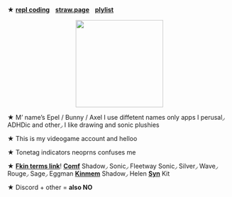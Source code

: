 ★ [**repl coding**](https://replit.com/@sebastiansis/junkiiistink#main.py)ㅤ[**straw.page**](https://doodlwpls.straw.page/)ㅤ[**plylist**](https://youtube.com/playlist?list=PLV8zq4u5blMHSdU8bdZQM9WYBLP3eWGBc&feature=shared)

<p align="center">
<img src="https://media.discordapp.net/attachments/1196764336656502797/1236504749466189874/Untitled84_20240505092816.png?ex=66384049&is=6636eec9&hm=0e0cd48d8d1ee8f026ab4e574a416fc6b73dd9f05a32a2782ad21130db5e381a&"<width="197" height="197">
</p>

★ M’ name’s Epel / Bunny / Axel I use diffetent names only apps I perusal◞ ADHDic and other◞ I like drawing and sonic plushies

★ This is my videogame account and helloo

★ Tonetag indicators neoprns confuses me

★ [**Fkin terms link**](https://fkin.carrd.co/#two)! [**Comf**](https://fkin.carrd.co/) Shadow◞ Sonic◞ Fleetway Sonic◞ Silver◞ Wave◞ Rouge◞ Sage◞ Eggman [**Kinmem**](https://fkin.carrd.co/) Shadow◞ Helen [**Syn**](https://fkin.carrd.co/) Kit

★ Discord + other = **also NO**